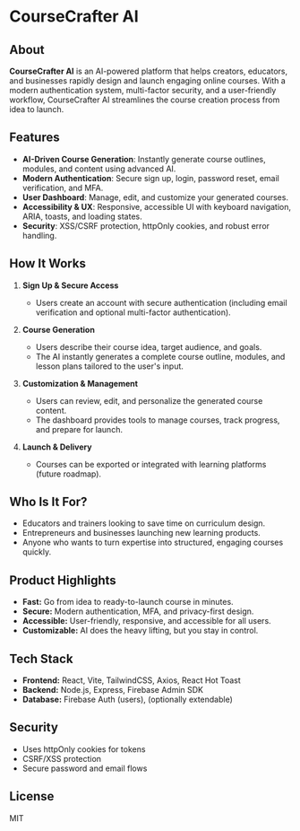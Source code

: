# CourseCrafter AI

## About

**CourseCrafter AI** is an AI-powered platform that helps creators, educators, and businesses rapidly design and launch engaging online courses. With a modern authentication system, multi-factor security, and a user-friendly workflow, CourseCrafter AI streamlines the course creation process from idea to launch.

## Features
- **AI-Driven Course Generation**: Instantly generate course outlines, modules, and content using advanced AI.
- **Modern Authentication**: Secure sign up, login, password reset, email verification, and MFA.
- **User Dashboard**: Manage, edit, and customize your generated courses.
- **Accessibility & UX**: Responsive, accessible UI with keyboard navigation, ARIA, toasts, and loading states.
- **Security**: XSS/CSRF protection, httpOnly cookies, and robust error handling.

## How It Works

1. **Sign Up & Secure Access**
   - Users create an account with secure authentication (including email verification and optional multi-factor authentication).

2. **Course Generation**
   - Users describe their course idea, target audience, and goals.
   - The AI instantly generates a complete course outline, modules, and lesson plans tailored to the user's input.

3. **Customization & Management**
   - Users can review, edit, and personalize the generated course content.
   - The dashboard provides tools to manage courses, track progress, and prepare for launch.

4. **Launch & Delivery**
   - Courses can be exported or integrated with learning platforms (future roadmap).

## Who Is It For?
- Educators and trainers looking to save time on curriculum design.
- Entrepreneurs and businesses launching new learning products.
- Anyone who wants to turn expertise into structured, engaging courses quickly.

## Product Highlights
- **Fast:** Go from idea to ready-to-launch course in minutes.
- **Secure:** Modern authentication, MFA, and privacy-first design.
- **Accessible:** User-friendly, responsive, and accessible for all users.
- **Customizable:** AI does the heavy lifting, but you stay in control.

## Tech Stack
- **Frontend:** React, Vite, TailwindCSS, Axios, React Hot Toast
- **Backend:** Node.js, Express, Firebase Admin SDK
- **Database:** Firebase Auth (users), (optionally extendable)

## Security
- Uses httpOnly cookies for tokens
- CSRF/XSS protection
- Secure password and email flows

## License
MIT
